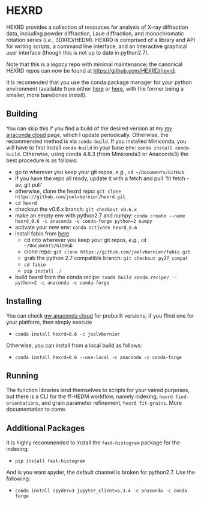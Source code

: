 HEXRD
=====

HEXRD provides a collection of resources for analysis of X-ray diffraction
data, including powder diffraction, Laue diffraction, and monochromatic rotation series (_i.e._, 3DXRD/HEDM).
HEXRD is comprised of a library and API for writing scripts, a command line interface, and an
interactive graphical user interface (though this is not up to date in python2.7).

Note that this is a _legacy_ repo with minimal maintenance; the canonical HEXRD repos can now be found at https://github.com/HEXRD/hexrd.

It is recomended that you use the conda package manager for your python environment (available from either [here](https://docs.conda.io/en/latest/miniconda.html) or [here](https://www.anaconda.com/products/individual), with the former being a smaller, more barebones install).

Building
--------
You can skip this if you find a build of the desired version at my [my anaconda cloud](https://anaconda.org/joelvbernier/hexrd) page, which I update periodically.  Otherwise, the recommended method is via `conda-build`.  If you installed Miniconda, you will have to first install `conda-build` in your base env: `conda install conda-build`.  Otherwise, using conda 4.8.3 (from Miniconda3 or Anaconda3) the best procedure is as follows:
- go to wherever you keep your git repos, _e.g._, `cd ~/Documents/GitHub`
- if you have the repo all ready, update it with a fetch and pull `fit fetch -av; git pull'
- otherwise, clone the hexrd repo: `git clone https://github.com/joelvbernier/hexrd.git`
- `cd hexrd`
- checkout the v0.6.x branch: `git checkout v0.6.x`
- make an empty env with python2.7 and numpy: `conda create --name hexrd_0.6 -c anaconda -c conda-forge python=2 numpy`
- activate your new env: `conda activate hexrd_0.6`
- install fabio from [here](https://github.com/joelvbernier/fabio.git)
  - cd into wherever you keep your git repos, _e.g._, `cd ~/Documents/GitHub`
  - clone repo: `git clone https://github.com/joelvbernier/fabio.git`
  - grab the python 2.7 compatible branch: `git checkout py27_compat`
  - `cd fabio`
  - `pip install ./`
- build hexrd from the conda recipe: `conda build conda.recipe/ --python=2 -c anaconda -c conda-forge`

Installing
----------
You can check [my anaconda cloud](https://anaconda.org/joelvbernier/hexrd) for prebuillt versions; if you ffind one for your platform, then simply execute
- `conda install hexrd=0.6 -c joelvbernier`

Otherwise, you can install from a local build as follows:
- `conda install hexrd=0.6 --use-local -c anaconda -c conda-forge`

Running
-------
The function libraries lend themselves to scripts for your vaired purposes, but there is a CLI for the ff-HEDM workflow, namely indexing, `hexrd find-orientations`, and grain parameter refinement, `hexrd fit-grains`.  More documentation to come.

Additional Packages
-------------------
It is highly recommended to install the `fast-histogram` package for the indexing:

- `pip install fast-histogram`

And is you want spyder, the default channel is broken for python2.7.  Use the following:

- `conda install spyder=3 jupyter_client=5.3.4 -c anaconda -c conda-forge`
